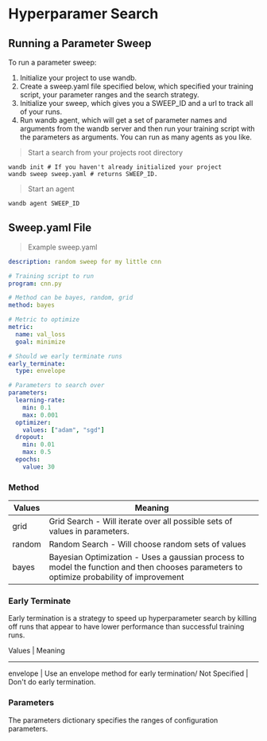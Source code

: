 
# Hyperparamer Search


## Running a Parameter Sweep

To run a parameter sweep:
1. Initialize your project to use wandb.
2. Create a sweep.yaml file specified below, which specified your training script, your parameter
ranges and the search strategy.
3. Initialize your sweep, which gives you a SWEEP_ID and a url to track all of
your runs.
4. Run wandb agent, which will get a set of parameter names and arguments from the
wandb server and then run your training script with the parameters as arguments.  You can
run as many agents as you like.

> Start a search from your projects root directory

```shell
wandb init # If you haven't already initialized your project
wandb sweep sweep.yaml # returns SWEEP_ID.
```

> Start an agent

```shell
wandb agent SWEEP_ID
```


## Sweep.yaml File
> Example sweep.yaml

```yaml
description: random sweep for my little cnn

# Training script to run
program: cnn.py  

# Method can be bayes, random, grid
method: bayes

# Metric to optimize
metric:
  name: val_loss
  goal: minimize

# Should we early terminate runs
early_terminate:
  type: envelope

# Parameters to search over
parameters:
  learning-rate:
    min: 0.1
    max: 0.001
  optimizer:
    values: ["adam", "sgd"]
  dropout:
    min: 0.01
    max: 0.5
  epochs:
    value: 30
```

### Method
Values | Meaning
------ | -------
grid | Grid Search - Will iterate over all possible sets of values in parameters.
random | Random Search - Will choose random sets of values
bayes | Bayesian Optimization - Uses a gaussian process to model the function and then chooses parameters to optimize probability of improvement

### Early Terminate
Early termination is a strategy to speed up hyperparameter search by killing off runs that
appear to have lower performance than successful training runs.

Values | Meaning
-------   -------
envelope | Use an envelope method for early termination/
Not Specified | Don't do early termination.

### Parameters

The parameters dictionary specifies the ranges of configuration parameters.
